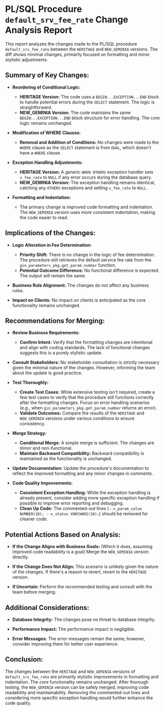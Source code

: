# PL/SQL Procedure `default_srv_fee_rate` Change Analysis Report

This report analyzes the changes made to the PL/SQL procedure `default_srv_fee_rate` between the `HERITAGE` and `NEW_GEMINIA` versions.  The diff shows minimal changes, primarily focused on formatting and minor stylistic adjustments.

## Summary of Key Changes:

- **Reordering of Conditional Logic:**
    - **HERITAGE Version:** The code uses a `BEGIN...EXCEPTION...END` block to handle potential errors during the `SELECT` statement.  The logic is straightforward.
    - **NEW_GEMINIA Version:** The code maintains the same `BEGIN...EXCEPTION...END` block structure for error handling. The core logic remains unchanged.

- **Modification of WHERE Clauses:**
    - **Removal and Addition of Conditions:** No changes were made to the `WHERE` clause as the `SELECT` statement is from `DUAL`, which doesn't have a `WHERE` clause.

- **Exception Handling Adjustments:**
    - **HERITAGE Version:** A generic `WHEN OTHERS` exception handler sets `v_fee_rate` to `NULL` if any error occurs during the database query.
    - **NEW_GEMINIA Version:** The exception handling remains identical, catching any `OTHERS` exceptions and setting `v_fee_rate` to `NULL`.

- **Formatting and Indentation:**
    - The primary change is improved code formatting and indentation.  The `NEW_GEMINIA` version uses more consistent indentation, making the code easier to read.


## Implications of the Changes:

- **Logic Alteration in Fee Determination:**
    - **Priority Shift:** There is no change in the logic of fee determination.  The procedure still retrieves the default service fee rate from the `gin_parameters_pkg.get_param_number` function.
    - **Potential Outcome Difference:** No functional difference is expected. The output will remain the same.

- **Business Rule Alignment:** The changes do not affect any business rules.

- **Impact on Clients:** No impact on clients is anticipated as the core functionality remains unchanged.


## Recommendations for Merging:

- **Review Business Requirements:**
    - **Confirm Intent:** Verify that the formatting changes are intentional and align with coding standards.  The lack of functional changes suggests this is a purely stylistic update.

- **Consult Stakeholders:**  No stakeholder consultation is strictly necessary given the minimal nature of the changes.  However, informing the team about the update is good practice.

- **Test Thoroughly:**
    - **Create Test Cases:**  While extensive testing isn't required, create a few test cases to verify that the procedure still functions correctly after the formatting changes.  Focus on error handling scenarios (e.g., when `gin_parameters_pkg.get_param_number` returns an error).
    - **Validate Outcomes:** Compare the results of the `HERITAGE` and `NEW_GEMINIA` versions under various conditions to ensure consistency.

- **Merge Strategy:**
    - **Conditional Merge:** A simple merge is sufficient.  The changes are minor and non-functional.
    - **Maintain Backward Compatibility:** Backward compatibility is maintained as the functionality is unchanged.

- **Update Documentation:** Update the procedure's documentation to reflect the improved formatting and any minor changes in comments.

- **Code Quality Improvements:**
    - **Consistent Exception Handling:** While the exception handling is already present, consider adding more specific exception handling if possible to improve error reporting and debugging.
    - **Clean Up Code:** The commented-out lines (`--v_param_value NUMBER(10); --v_status VARCHAR2(10);`) should be removed for cleaner code.


## Potential Actions Based on Analysis:

- **If the Change Aligns with Business Goals:** (Which it does, assuming improved code readability is a goal) Merge the `NEW_GEMINIA` version directly.

- **If the Change Does Not Align:** This scenario is unlikely given the nature of the changes.  If there's a reason to revert, revert to the `HERITAGE` version.

- **If Uncertain:**  Perform the recommended testing and consult with the team before merging.


## Additional Considerations:

- **Database Integrity:** The changes pose no threat to database integrity.

- **Performance Impact:** The performance impact is negligible.

- **Error Messages:** The error messages remain the same; however, consider improving them for better user experience.


## Conclusion:

The changes between the `HERITAGE` and `NEW_GEMINIA` versions of `default_srv_fee_rate` are primarily stylistic improvements in formatting and indentation.  The core functionality remains unchanged.  After thorough testing, the `NEW_GEMINIA` version can be safely merged, improving code readability and maintainability.  Removing the commented-out lines and considering more specific exception handling would further enhance the code quality.
